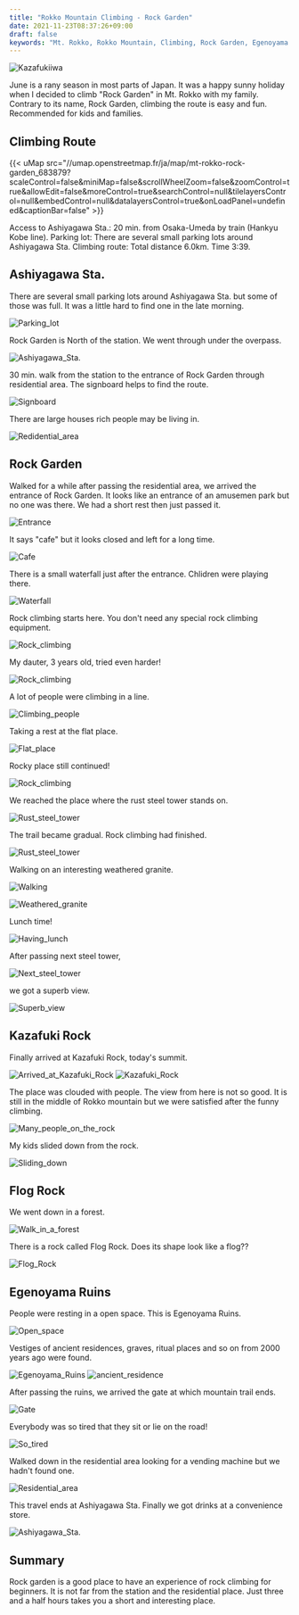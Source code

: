```yaml
---
title: "Rokko Mountain Climbing - Rock Garden"
date: 2021-11-23T08:37:26+09:00
draft: false
keywords: "Mt. Rokko, Rokko Mountain, Climbing, Rock Garden, Egenoyama Ruins"
---
```


![Kazafukiiwa](IMG_20210606_125713.webp)

June is a rany season in most parts of Japan. It was a happy sunny holiday when I decided to climb "Rock Garden" in Mt. Rokko with my family. Contrary to its name, Rock Garden, climbing the route is easy and fun. Recommended for kids and families.

## Climbing Route

{{< uMap src="//umap.openstreetmap.fr/ja/map/mt-rokko-rock-garden_683879?scaleControl=false&miniMap=false&scrollWheelZoom=false&zoomControl=true&allowEdit=false&moreControl=true&searchControl=null&tilelayersControl=null&embedControl=null&datalayersControl=true&onLoadPanel=undefined&captionBar=false" >}}

Access to Ashiyagawa Sta.: 20 min. from Osaka-Umeda by train (Hankyu Kobe line).
Parking lot: There are several small parking lots around Ashiyagawa Sta.
Climbing route: Total distance 6.0km. Time 3:39.

## Ashiyagawa Sta.

There are several small parking lots around Ashiyagawa Sta. but some of those was full. It was a little hard to find one in the late morning.

![Parking_lot](images/IMG_20210606_103344.webp)

Rock Garden is North of the station. We went through under the overpass.

![Ashiyagawa_Sta.](images/IMG_20210606_104711.webp)

30 min. walk from the station to the entrance of Rock Garden through residential area. The signboard helps to find the route.

![Signboard](images/IMG_20210606_110210.webp)

There are large houses rich people may be living in.

![Redidential_area](images/IMG_20210606_111112.webp)

## Rock Garden

Walked for a while after passing the residential area, we arrived the entrance of Rock Garden. It looks like an entrance of an amusemen park but no one was there. We had a short rest then just passed it.

![Entrance](images/IMG_20210606_112523.webp)

It says "cafe" but it looks closed and left for a long time.

![Cafe](images/IMG_20210606_112954.webp)

There is a small waterfall just after the entrance. Chlidren were playing there.

![Waterfall](images/IMG_20210606_113021.webp)

Rock climbing starts here. You don't need any special rock climbing equipment.

![Rock_climbing](images/IMG_20210606_113540.webp)

My dauter, 3 years old, tried even harder!

![Rock_climbing](images/IMG_20210606_113808.webp)

A lot of people were climbing in a line.

![Climbing_people](images/IMG_20210606_114024.webp)

Taking a rest at the flat place.

![Flat_place](images/IMG_20210606_114232.webp)

Rocky place still continued!

![Rock_climbing](images/IMG_20210606_114413.webp)

We reached the place where the rust steel tower stands on.

![Rust_steel_tower](images/IMG_20210606_121101.webp)

The trail became gradual. Rock climbing had finished.

![Rust_steel_tower](images/IMG_20210606_121117.webp)

Walking on an interesting weathered granite.

![Walking](images/IMG_20210606_121155.webp)

![Weathered_granite](images/IMG_20210606_121235.webp)

Lunch time!

![Having_lunch](images/IMG_20210606_122556.webp)

After passing next steel tower,

![Next_steel_tower](images/IMG_20210606_123950.webp)

we got a superb view.

![Superb_view](images/IMG_20210606_124937.webp)

## Kazafuki Rock

Finally arrived at Kazafuki Rock, today's summit.

![Arrived_at_Kazafuki_Rock](images/IMG_20210606_125507.webp)
![Kazafuki_Rock](images/IMG_20210606_125607.webp)


The place was clouded with people. The view from here is not so good. It is still in the middle of Rokko mountain but we were satisfied after the funny climbing.

![Many_people_on_the_rock](images/IMG_20210606_125713.webp)

My kids slided down from the rock.

![Sliding_down](images/IMG_20210606_131351.webp)

## Flog Rock

We went down in a forest.

![Walk_in_a_forest](images/IMG_20210606_133657.webp)

There is a rock called Flog Rock. Does its shape look like a flog??

![Flog_Rock](images/IMG_20210606_133846.webp)

## Egenoyama Ruins

People were resting in a open space. This is Egenoyama Ruins. 

![Open_space](images/IMG_20210606_140212.webp)

Vestiges of ancient residences, graves, ritual places and so on from 2000 years ago were found.

![Egenoyama_Ruins](images/IMG_20210606_140255.webp)
![ancient_residence](images/IMG_20210606_140321.webp)

After passing the ruins, we arrived the gate at which mountain trail ends.

![Gate](images/IMG_20210606_141332.webp)

Everybody was so tired that they sit or lie on the road!

![So_tired](images/IMG_20210606_141409.webp)

Walked down in the residential area looking for a vending machine but we hadn't found one.

![Residential_area](images/IMG_20210606_141726.webp)

This travel ends at Ashiyagawa Sta. Finally we got drinks at a convenience store.

![Ashiyagawa_Sta.](images/IMG_20210606_143314.webp)

## Summary

Rock garden is a good place to have an experience of rock climbing for beginners. It is not far from the station and the residential place. Just three and a half hours takes you a short and interesting place.
